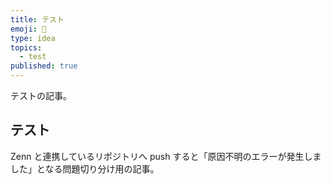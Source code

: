```yaml
---
title: テスト
emoji: 🎄
type: idea
topics:
  - test
published: true
---
```


テストの記事。

## テスト

Zenn と連携しているリポジトリへ push すると「原因不明のエラーが発生しました」となる問題切り分け用の記事。
